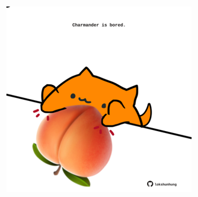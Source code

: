 <!-- built at 07/06/2024, 01:26:55 UTC -->
<p align="center">
  <img width="500" height="500" src="./ReadmeImage.svg">
</p>
